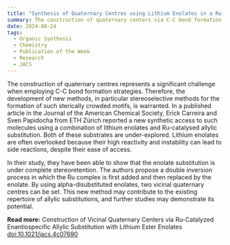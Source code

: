 ```yaml
---
title: "Synthesis of Quaternary Centres using Lithium Enolates in a Ru-catalysed Allylic substitution"  
summary: The construction of quaternary centers via C-C bond formation is a significant challenge, but a new method reported in JACS, provides a promising approach to accessing these sterically crowded motifs.
date: 2024-08-24
tags:
  - Organic Synthesis
  - Chemistry
  - Publication of the Week
  - Research
  - JACS
---
```

The construction of quaternary centres represents a significant challenge when employing C-C bond formation strategies. Therefore, the development of new methods, in particular stereoselective methods for the formation of such sterically crowded motifs, is warranted. In a published article in the Journal of the American Chemical Society, Erick Carreira and Sven Papidocha from ETH Zürich reported a new synthetic access to such molecules using a combination of lithium enolates and Ru-catalysed allylic substitution. Both of these substrates are under-explored. Lithium enolates are often overlooked because their high reactivity and instability can lead to side reactions, despite their ease of access.

In their study, they have been able to show that the enolate substitution is under complete stereoretention. The authors propose a double inversion process in which the Ru complex is first added and then replaced by the enolate. By using alpha-disubstituted enolates, two vicinal quaternary centres can be set. This new method may contribute to the existing repertoire of allylic substitutions, and further studies may demonstrate its potential. 

**Read more:** Construction of Vicinal Quaternary Centers via Ru-Catalyzed Enantiospecific Allylic Substitution with Lithium Ester Enolates [doi:10.1021/jacs.4c07690](https://doi.org/10.1021/jacs.4c07690)